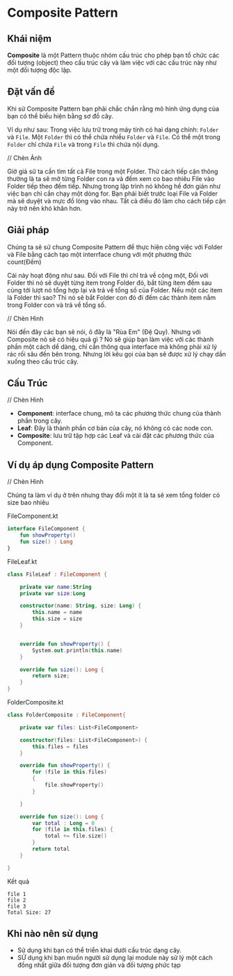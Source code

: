 # Composite Pattern

## Khái niệm

**Composite** là một Pattern thuộc nhóm cấu trúc cho phép bạn tổ chức các đối tượng (object) theo cấu trúc cây và làm việc với các cấu trúc này như một đối tượng độc lập.

## Đặt vấn đề 

Khi sử Composite Pattern bạn phải chắc chắn rằng mô hình ứng dụng của bạn có thể biểu hiện bằng sơ đồ cây.

Ví dụ như sau: Trong việc lưu trữ trong máy tính có hai dạng chính: `Folder` và `File`. Một `Folder` thì có thể chứa nhiều `Folder` và `File`. Có thể một trong `Folder` chỉ chứa `File` và trong `File` thì chứa nội dụng.

// Chèn Ảnh

Giờ giả sử ta cần tìm tất cả File trong một Folder. Thử cách tiếp cận thông thường là ta sẽ mở từng Folder con ra và đếm xem co bao nhiêu File vào Folder tiếp theo đếm tiếp. Nhưng trong lập trình nó không hề đơn giản như việc bạn chỉ cần chạy một dòng for. Bạn phải biết trước loại  File và Folder mà sẽ duyệt và mực đồ lòng vào nhau. Tất cả điều đó làm cho cách tiếp cận này trở nên khó khăn hơn.

## Giải pháp

Chúng ta sẽ sử chung Composite Pattern để thực hiện công việc với Folder và File bằng cách tạo một interrface chung với một phương thức count(Đếm)

Cái này hoạt động như sau. Đối với File thì chỉ trả về cộng một, Đối với Folder thì nó sẽ duyệt từng item trong Folder đó, bắt từng item đếm sau cùng tới lượt nó tổng hợp lại và trả về tổng số của Folder. Nếu một các item là Folder thì sao? Thì nó sẽ bắt Folder con đó đi đếm các thành item nằm trong Folder con và trả về tổng số.

// Chèn Hình

Nói đến đây các bạn sẽ nói, ô đây là "Rùa Em" (Đệ Quy). Nhưng với Composite nó sẽ có hiệu quả gì ? Nó sẽ giúp bạn làm việc với các thành phần một cách dể dàng, chỉ cần thông qua interface mà không phải xử lý rác rối sâu đến bên trong. Nhưng lời kêu gọi của bạn sẽ được xử lý chạy dần xuống theo cấu trúc cây.

## Cấu Trúc

// Chèn Hình

- **Component**: interface chung, mô ta các phương thức chung của thành phần trong cây.
- **Leaf**:  Đây là thành phần cơ bản của cây, nó không có các node con.
- **Composite**: lưu trữ tập hợp các Leaf và cài đặt các phương thức của Component.

## Ví dụ áp dụng Composite Pattern

// Chèn Hình

Chúng ta làm ví dụ ở trên nhưng thay đối một ít là ta sẽ xem tổng folder có size bao nhiêu

FileComponent.kt

```kotlin
interface FileComponent {
    fun showProperty()
    fun size() : Long
}
```

FileLeaf.kt

```kotlin
class FileLeaf : FileComponent {

    private var name:String
    private var size:Long

    constructor(name: String, size: Long) {
        this.name = name
        this.size = size
    }


    override fun showProperty() {
        System.out.println(this.name)
    }

    override fun size(): Long {
        return size;
    }
}
```

FolderComposite.kt

```kotlin
class FolderComposite : FileComponent{

    private var files: List<FileComponent>

    constructor(files: List<FileComponent>) {
        this.files = files
    }

    override fun showProperty() {
        for (file in this.files)
        {
            file.showProperty()
        }

    }

    override fun size(): Long {
        var total : Long = 0
        for (file in this.files) {
            total += file.size()
        }
        return total
    }

}
```

Kết quả

```
file 1
file 2
file 3
Total Size: 27
```

## Khi nào nên sử dụng

- Sử dụng khi bạn có thể triển khai dưới cấu trúc dạng cây.
- SỬ dụng khi bạn muốn người sử dụng lại module này sử lý một cách đồng nhất giữa đối tượng đơn giản và đối tượng phức tạp